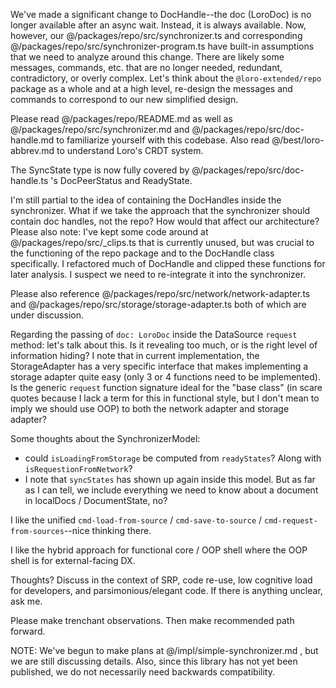 We've made a significant change to DocHandle--the doc (LoroDoc) is no longer available after an async wait. Instead, it is always available. Now, however, our @/packages/repo/src/synchronizer.ts and corresponding @/packages/repo/src/synchronizer-program.ts have built-in assumptions that we need to analyze around this change. There are likely some messages, commands, etc. that are no longer needed, redundant, contradictory, or overly complex. Let's think about the `@loro-extended/repo` package as a whole and at a high level, re-design the messages and commands to correspond to our new simplified design.

Please read @/packages/repo/README.md as well as @/packages/repo/src/synchronizer.md and @/packages/repo/src/doc-handle.md to familiarize yourself with this codebase. Also read @/best/loro-abbrev.md to understand Loro's CRDT system.

The SyncState type is now fully covered by @/packages/repo/src/doc-handle.ts 's DocPeerStatus and ReadyState.

I'm still partial to the idea of containing the DocHandles inside the synchronizer. What if we take the approach that the synchronizer should contain doc handles, not the repo? How would that affect our architecture? Please also note: I've kept some code around at @/packages/repo/src/_clips.ts that is currently unused, but was crucial to the functioning of the repo package and to the DocHandle class specifically. I refactored much of DocHandle and clipped these functions for later analysis. I suspect we need to re-integrate it into the synchronizer.

Please also reference @/packages/repo/src/network/network-adapter.ts and @/packages/repo/src/storage/storage-adapter.ts both of which are under discussion.

Regarding the passing of `doc: LoroDoc` inside the DataSource `request` method: let's talk about this. Is it revealing too much, or is the right level of information hiding? I note that in current implementation, the StorageAdapter has a very specific interface that makes implementing a storage adapter quite easy (only 3 or 4 functions need to be implemented). Is the generic `request` function signature ideal for the "base class" (in scare quotes because I lack a term for this in functional style, but I don't mean to imply we should use OOP) to both the network adapter and storage adapter?

Some thoughts about the SynchronizerModel:
- could `isLoadingFromStorage` be computed from `readyStates`? Along with `isRequestionFromNetwork`?
- I note that `syncStates` has shown up again inside this model. But as far as I can tell, we include everything we need to know about a document in localDocs / DocumentState, no?

I like the unified `cmd-load-from-source` / `cmd-save-to-source` / `cmd-request-from-sources`--nice thinking there.

I like the hybrid approach for functional core / OOP shell where the OOP shell is for external-facing DX.

Thoughts? Discuss in the context of SRP, code re-use, low cognitive load for developers, and parsimonious/elegant code. If there is anything unclear, ask me.

Please make trenchant observations. Then make recommended path forward.

NOTE: We've begun to make plans at @/impl/simple-synchronizer.md , but we are still discussing details. Also, since this library has not yet been published, we do not necessarily need backwards compatibility.
